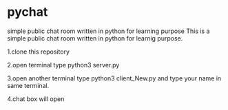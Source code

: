 # pychat
simple public chat room written in python for learning purpose
This is a simple public chat room written in python for learnig purpose.

1.clone this repository


2.open terminal type python3 server.py


3.open another terminal type python3 client_New.py and type your name in same terminal.


4.chat box will open
